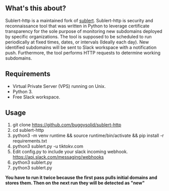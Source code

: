 ## What's this about?
Sublert-http is a maintained fork of [sublert](https://github.com/yassineaboukir/sublert). Sublert-http is security and reconnaissance tool that was written in Python to leverage certificate transparency for the sole purpose of monitoring new subdomains deployed by specific organizations. The tool is supposed to be scheduled to run periodically at fixed times, dates, or intervals (Ideally each day). New identified subdomains will be sent to Slack workspace with a notification push. Furthermore, the tool performs HTTP requests to determine working subdomains.

## Requirements
- Virtual Private Server (VPS) running on Unix. 
- Python 3.
- Free Slack workspace.

## Usage

1. git clone https://github.com/buggysolid/sublert-http
1. cd sublert-http
1. python3 -m venv runtime && source runtime/bin/activate && pip install -r requirements.txt
1. python3 sublert.py -u tiktokv.com
1. Edit config.py to include your slack incoming webhook. https://api.slack.com/messaging/webhooks
1. python3 sublert.py
1. python3 sublert.py

**You have to run it twice because the first pass pulls initial domains and stores them. Then on the next run they will be detected as "new"**